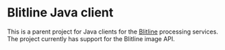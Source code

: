 Blitline Java client
====================

This is a parent project for Java clients for the
[Blitline](https://www.blitline.com) processing services. The project
currently has support for the Blitline image API.